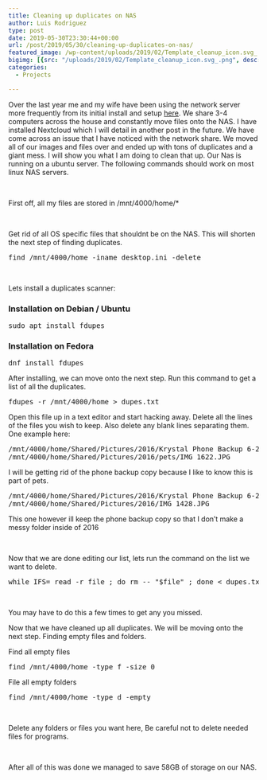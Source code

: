 ```yaml
---
title: Cleaning up duplicates on NAS
author: Luis Rodriguez
type: post
date: 2019-05-30T23:30:44+00:00
url: /post/2019/05/30/cleaning-up-duplicates-on-nas/
featured_image: /wp-content/uploads/2019/02/Template_cleanup_icon.svg_.png
bigimg: [{src: "/uploads/2019/02/Template_cleanup_icon.svg_.png", desc: "Golang"}]
categories:
  - Projects

---
```


Over the last year me and my wife have been using the network server more frequently from its initial install and setup [here][2]. We share 3-4 computers across the house and constantly move files onto the NAS. I have installed Nextcloud which I will detail in another post in the future. We have come across an issue that I have noticed with the network share. We moved all of our images and files over and ended up with tons of duplicates and a giant mess. I will show you what I am doing to clean that up. Our Nas is running on a ubuntu server. The following commands should work on most linux NAS servers.

<!--more-->

&nbsp;

First off, all my files are stored in /mnt/4000/home/*

&nbsp;

Get rid of all OS specific files that shouldnt be on the NAS. This will shorten the next step of finding duplicates.

<pre>find /mnt/4000/home -iname desktop.ini -delete</pre>

&nbsp;

Lets install a duplicates scanner:

### Installation on **Debian / Ubuntu**

<pre>sudo apt install fdupes</pre>

### Installation on **Fedora**

<pre>dnf install fdupes</pre>

After installing, we can move onto the next step. Run this command to get a list of all the duplicates.

<pre>fdupes -r /mnt/4000/home &gt; dupes.txt</pre>

Open this file up in a text editor and start hacking away. Delete all the lines of the files you wish to keep. Also delete any blank lines separating them. One example here:

<pre>/mnt/4000/home/Shared/Pictures/2016/Krystal Phone Backup 6-21-16/IMG_1622.JPG
/mnt/4000/home/Shared/Pictures/2016/pets/IMG_1622.JPG</pre>

I will be getting rid of the phone backup copy because I like to know this is part of pets.

<pre>/mnt/4000/home/Shared/Pictures/2016/Krystal Phone Backup 6-21-16/IMG_1428.JPG
/mnt/4000/home/Shared/Pictures/2016/IMG_1428.JPG</pre>

This one however ill keep the phone backup copy so that I don&#8217;t make a messy folder inside of 2016

&nbsp;

Now that we are done editing our list, lets run the command on the list we want to delete.

<pre>while IFS= read -r file ; do rm -- "$file" ; done &lt; dupes.txt</pre>

&nbsp;

You may have to do this a few times to get any you missed.

Now that we have cleaned up all duplicates. We will be moving onto the next step. Finding empty files and folders.

Find all empty files

<pre>find /mnt/4000/home -type f -size 0</pre>

File all empty folders

<pre>find /mnt/4000/home -type d -empty</pre>

&nbsp;

Delete any folders or files you want here, Be careful not to delete needed files for programs.

&nbsp;

After all of this was done we managed to save 58GB of storage on our NAS.

 [2]: https://blog.silocitylabs.com/post/2019/02/21/home-server-setup/